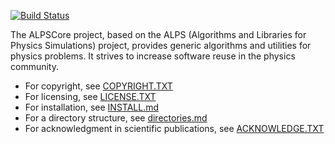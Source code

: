 [![Build Status](https://travis-ci.org/ALPSCore/ALPSCore.svg?branch=master)](https://travis-ci.org/ALPSCore/ALPSCore)

The ALPSCore project, based on the ALPS (Algorithms and Libraries for Physics Simulations) project, provides generic algorithms and utilities for physics problems. It strives to increase software reuse in the physics community.

 * For copyright, see [COPYRIGHT.TXT][]
 * For licensing, see [LICENSE.TXT][]
 * For installation, see [INSTALL.md][]
 * For a directory structure, see [directories.md][]
 * For acknowledgment in scientific publications, see [ACKNOWLEDGE.TXT][]
 

[INSTALL.md]: ./INSTALL.md
[COPYRIGHT.TXT]: ./COPYRIGHT.TXT
[LICENSE.TXT]: ./LICENSE.TXT
[ACKNOWLEDGE.TXT]: ./ACKNOWLEDGE.TXT
[directories.md]: ./doc/directories.md
